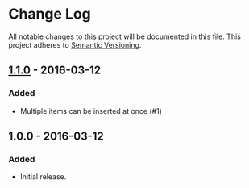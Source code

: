 # Change Log
All notable changes to this project will be documented in this file.
This project adheres to [Semantic Versioning](http://semver.org/).

## [1.1.0] - 2016-03-12
### Added
- Multiple items can be inserted at once (#1)

## 1.0.0 - 2016-03-12
### Added
- Initial release.

[1.1.0]: https://github.com/carlosafonso/angular-bootstrap-menu/compare/1.0.0...1.1.0